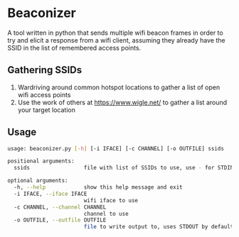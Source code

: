 # Beaconizer

A tool written in python that sends multiple wifi beacon frames in order to try and elicit a response from a
wifi client, assuming they already have the SSID in the list of remembered access points.

## Gathering SSIDs

1. Wardriving around common hotspot locations to gather a list of open wifi access points
2. Use the work of others at https://www.wigle.net/ to gather a list around your target location

## Usage

```sh
usage: beaconizer.py [-h] [-i IFACE] [-c CHANNEL] [-o OUTFILE] ssids

positional arguments:
  ssids                 file with list of SSIDs to use, use - for STDIN

optional arguments:
  -h, --help            show this help message and exit
  -i IFACE, --iface IFACE
                        wifi iface to use
  -c CHANNEL, --channel CHANNEL
                        channel to use
  -o OUTFILE, --outfile OUTFILE
                        file to write output to, uses STDOUT by default
```



